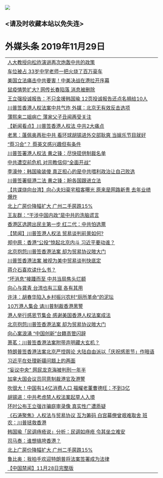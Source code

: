 
<tr>
  <td align=center><img src="https://cdn.jsdelivr.net/gh/gyoupiodf/im1/%E5%BE%AE%E4%BF%A1%E8%AF%B4%E6%98%8E4.jpg" /></td>  
</tr>

## <请及时收藏本站以免失连> </a>
# 外媒头条 2019年11月29日</a>

<table>
<tr><td colspan="2" align="left"><a href="https://xball.casa/oo.aspx?name=c1100640&key=eqxowaguscvmxdgc&from=gy">人大教授向松祚演讲再次炮轰中共的政策</a></td></tr>
<tr><td colspan="2" align="left"><a href="https://xball.casa/oo.aspx?name=c1100684&key=eqxowaguscvmxdgc&from=gy">车位被占 33岁中学老师一把火烧了百万豪车</a></td></tr>
<tr><td colspan="2" align="left"><a href="https://xball.casa/oo.aspx?name=c1100682&key=eqxowaguscvmxdgc&from=gy">美国立法痛击中共要害！中美决战在港拉开序幕</a></td></tr>
<tr><td colspan="2" align="left"><a href="https://xball.casa/oo.aspx?name=c1100561&key=eqxowaguscvmxdgc&from=gy">鼠疫情势扩大? 网传长春陷落 消息被删除</a></td></tr>
<tr><td colspan="2" align="left"><a href="https://xball.casa/oo.aspx?name=c1100629&key=eqxowaguscvmxdgc&from=gy">王立强投诚报告：不只金援韩国瑜 12页投诚报告还点名捐给10人</a></td></tr>
<tr><td colspan="2" align="left"><a href="https://xball.casa/oo.aspx?name=c1100667&key=eqxowaguscvmxdgc&from=gy">川普签香港人权法案中共气炸 外媒：北京无有效反击选项</a></td></tr>
<tr><td colspan="2" align="left"><a href="https://xball.casa/oo.aspx?name=c1100622&key=eqxowaguscvmxdgc&from=gy">薄熙来二姐病亡 薄家父子丑闻再受关注</a></td></tr>
<tr><td colspan="2" align="left"><a href="https://xball.casa/oo.aspx?name=c1100574&key=eqxowaguscvmxdgc&from=gy">【新闻看点】川普签香港人权法 中共2大痛点</a></td></tr>
<tr><td colspan="2" align="left"><a href="https://xball.casa/oo.aspx?name=c1100580&key=eqxowaguscvmxdgc&from=gy">老黑：蓬佩奥再批中共 看环球胡锡进外交部耿爽 当娱乐节目就好</a></td></tr>
<tr><td colspan="2" align="left"><a href="https://xball.casa/oo.aspx?name=c1100608&key=eqxowaguscvmxdgc&from=gy">“蔡习会”？ 蔡英文感兴趣但有条件</a></td></tr>
<tr><td colspan="2" align="left"><a href="https://xball.casa/oo.aspx?name=c1100541&key=eqxowaguscvmxdgc&from=gy">川普签署港人权法 黄之锋：尽快提供制裁名单</a></td></tr>
<tr><td colspan="2" align="left"><a href="https://xball.casa/oo.aspx?name=c1100637&key=eqxowaguscvmxdgc&from=gy">中共遭空前危机 对宗教信仰“全面开战”</a></td></tr>
<tr><td colspan="2" align="left"><a href="https://xball.casa/oo.aspx?name=c1100694&key=eqxowaguscvmxdgc&from=gy">李濠仲：韩国瑜装傻 真正担心的是中共喂利政治让自己败选</a></td></tr>
<tr><td colspan="2" align="left"><a href="https://xball.casa/oo.aspx?name=c1100668&key=eqxowaguscvmxdgc&from=gy">川普签署挺港二法 黄之锋：盼各国跟进立法</a></td></tr>
<tr><td colspan="2" align="left"><a href="https://xball.casa/oo.aspx?name=c1100631&key=eqxowaguscvmxdgc&from=gy">【共谍烧向台湾】向心夫妇豪宅租客曝光 原来是网路新贵 去年业绩爆炸</a></td></tr>
<tr><td colspan="2" align="left"><a href="https://xball.casa/oo.aspx?name=c1100623&key=eqxowaguscvmxdgc&from=gy">北上广房价降幅扩大 广州二手房跌15%</a></td></tr>
<tr><td colspan="2" align="left"><a href="https://xball.casa/oo.aspx?name=c1100626&key=eqxowaguscvmxdgc&from=gy">王友群：“干涉中国内政”是中共的洗脑谎言</a></td></tr>
<tr><td colspan="2" align="left"><a href="https://xball.casa/oo.aspx?name=c1100540&key=eqxowaguscvmxdgc&from=gy">香港区选跨出民主第一步 红二代：中共怕选票</a></td></tr>
<tr><td colspan="2" align="left"><a href="https://xball.casa/oo.aspx?name=c1100603&key=eqxowaguscvmxdgc&from=gy">【禁闻】川普签港人权法 贸易谈判前景如何?</a></td></tr>
<tr><td colspan="2" align="left"><a href="https://xball.casa/oo.aspx?name=c1100722&key=eqxowaguscvmxdgc&from=gy">郑中原：香港“公投”惊起北京内斗 习近平要动谁？</a></td></tr>
<tr><td colspan="2" align="left"><a href="https://xball.casa/oo.aspx?name=c1100680&key=eqxowaguscvmxdgc&from=gy">北京抱怨川普签香港法案 却为贸易协议敞大门</a></td></tr>
<tr><td colspan="2" align="left"><a href="https://xball.casa/oo.aspx?name=c1100618&key=eqxowaguscvmxdgc&from=gy">川普签香港法案 被视为美中贸易谈判快底定</a></td></tr>
<tr><td colspan="2" align="left"><a href="https://xball.casa/oo.aspx?name=c1100683&key=eqxowaguscvmxdgc&from=gy">蒋介石喜欢读什么书？</a></td></tr>
<tr><td colspan="2" align="left"><a href="https://xball.casa/oo.aspx?name=c1100601&key=eqxowaguscvmxdgc&from=gy">“坏消息”接踵而至 中共当局焦头烂额</a></td></tr>
<tr><td colspan="2" align="left"><a href="https://xball.casa/oo.aspx?name=c1100630&key=eqxowaguscvmxdgc&from=gy">向心与龚青 台湾也有三窟 各有其用</a></td></tr>
<tr><td colspan="2" align="left"><a href="https://xball.casa/oo.aspx?name=c1100691&key=eqxowaguscvmxdgc&from=gy">许沣：胡春华陷入乡村振兴农村“厕所革命”的泥坛</a></td></tr>
<tr><td colspan="2" align="left"><a href="https://xball.casa/oo.aspx?name=c1100697&key=eqxowaguscvmxdgc&from=gy">10万港人集会 请川普制裁香港黑警</a></td></tr>
<tr><td colspan="2" align="left"><a href="https://xball.casa/oo.aspx?name=c1100616&key=eqxowaguscvmxdgc&from=gy">港人举行感恩节集会 感谢美国香港人权法案成法</a></td></tr>
<tr><td colspan="2" align="left"><a href="https://xball.casa/oo.aspx?name=c1100632&key=eqxowaguscvmxdgc&from=gy">北京抱怨川普签香港法案 却为贸易协议敞大门</a></td></tr>
<tr><td colspan="2" align="left"><a href="https://xball.casa/oo.aspx?name=c1100542&key=eqxowaguscvmxdgc&from=gy">向心案浪涌 “中国创新”台籍高管闪辞</a></td></tr>
<tr><td colspan="2" align="left"><a href="https://xball.casa/oo.aspx?name=c1100688&key=eqxowaguscvmxdgc&from=gy">萧茗：川普签香港法案附带声明藏大玄机？</a></td></tr>
<tr><td colspan="2" align="left"><a href="https://xball.casa/oo.aspx?name=c1100678&key=eqxowaguscvmxdgc&from=gy">特朗普签香港法案北京严控舆论 大陆自由派以「庆祝感恩节」作暗语</a></td></tr>
<tr><td colspan="2" align="left"><a href="https://xball.casa/oo.aspx?name=c1100594&key=eqxowaguscvmxdgc&from=gy">习近平在处理新疆问题上的两面</a></td></tr>
<tr><td colspan="2" align="left"><a href="https://xball.casa/oo.aspx?name=c1100607&key=eqxowaguscvmxdgc&from=gy">“妄议中央” 网民龙克海被判刑一年半</a></td></tr>
<tr><td colspan="2" align="left"><a href="https://xball.casa/oo.aspx?name=c1100674&key=eqxowaguscvmxdgc&from=gy">加拿大国会议员同意制裁港官及港警</a></td></tr>
<tr><td colspan="2" align="left"><a href="https://xball.casa/oo.aspx?name=c1100557&key=eqxowaguscvmxdgc&from=gy">吹很大！中国有14亿消费人口 福耀老董曹德旺：不到3亿</a></td></tr>
<tr><td colspan="2" align="left"><a href="https://xball.casa/oo.aspx?name=c1100711&key=eqxowaguscvmxdgc&from=gy">胡锡进：中共考虑禁人权法案起草人入境</a></td></tr>
<tr><td colspan="2" align="left"><a href="https://xball.casa/oo.aspx?name=c1100633&key=eqxowaguscvmxdgc&from=gy">环时公布王立强诈骗庭审录像 真实性广遭质疑</a></td></tr>
<tr><td colspan="2" align="left"><a href="https://xball.casa/oo.aspx?name=c1100638&key=eqxowaguscvmxdgc&from=gy">《石涛聚焦》人权法与贸易协议 互为筹码 白宫幕僚曾艰难取舍 班农：川普拯救香港</a></td></tr>
<tr><td colspan="2" align="left"><a href="https://xball.casa/oo.aspx?name=c1100666&key=eqxowaguscvmxdgc&from=gy">韩国瑜「民调痔疮说」分析：民调如痔疮 令其坐立难安</a></td></tr>
<tr><td colspan="2" align="left"><a href="https://xball.casa/oo.aspx?name=c1100602&key=eqxowaguscvmxdgc&from=gy">司马泰：谁想搞垮香港？</a></td></tr>
<tr><td colspan="2" align="left"><a href="https://xball.casa/oo.aspx?name=c1100681&key=eqxowaguscvmxdgc&from=gy">北上广房价降幅扩大 广州二手房跌15%</a></td></tr>
<tr><td colspan="2" align="left"><a href="https://xball.casa/oo.aspx?name=c1100693&key=eqxowaguscvmxdgc&from=gy">鲁比奥：我拍手欢迎特朗普将法案签署成为法律</a></td></tr>
<tr><td colspan="2" align="left"><a href="https://xball.casa/oo.aspx?name=c1100646&key=eqxowaguscvmxdgc&from=gy">【中国禁闻】11月28日完整版</a></td></tr>

</table>
